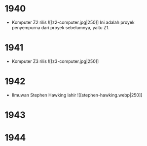 # 1940
- Komputer Z2 rilis
	![[z2-computer.jpg|250]]
	Ini adalah proyek penyempurna dari proyek sebelumnya, yaitu Z1.
# 1941
- Komputer Z3 rilis
	![[z3-computer.jpg|250]]
	
# 1942
- Ilmuwan Stephen Hawking lahir
	![[stephen-hawking.webp|250]]
# 1943
# 1944

